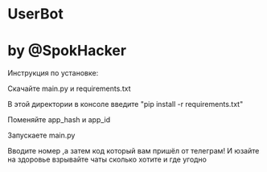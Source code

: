 # UserBot
# by @SpokHacker
Инструкция по установке:

Скачайте main.py и requirements.txt

В этой директории в консоле введите
"pip install -r requirements.txt"

Поменяйте app_hash и app_id

Запускаете main.py 

Вводите номер ,а затем код который
вам пришёл от телеграм!
И юзайте на здоровье взрывайте чаты сколько хотите и где угодно
